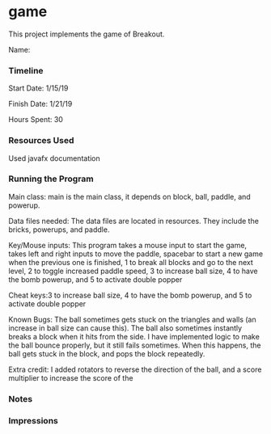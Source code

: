 game
====

This project implements the game of Breakout.

Name: 

### Timeline

Start Date: 1/15/19

Finish Date: 1/21/19

Hours Spent: 30

### Resources Used
Used javafx documentation

### Running the Program

Main class: main is the main class, it depends on block, ball, paddle, and powerup.

Data files needed: The data files are located in resources. They include the bricks, powerups, and paddle.  

Key/Mouse inputs: This program takes a mouse input to start the game, takes left and right inputs to move the paddle, spacebar to start a new game when the previous one is finished, 1 to break all blocks and go to the next level, 2 to toggle increased paddle speed, 3 to increase ball size, 4 to have the bomb powerup, and 5 to activate double popper

Cheat keys:3 to increase ball size, 4 to have the bomb powerup, and 5 to activate double popper

Known Bugs: The ball sometimes gets stuck on the triangles and walls (an increase in ball size can cause this). The ball also sometimes instantly breaks a block when it hits from the side. I have implemented logic to make the ball bounce properly, but it still fails sometimes. When this happens, the ball gets stuck in the block, and pops the block repeatedly. 

Extra credit: I added rotators to reverse the direction of the ball, and a score multiplier to increase the score of the 


### Notes


### Impressions

